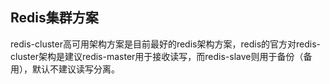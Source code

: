 
## Redis集群方案

redis-cluster高可用架构方案是目前最好的redis架构方案，redis的官方对redis-cluster架构是建议redis-master用于接收读写，而redis-slave则用于备份（备用），默认不建议读写分离。